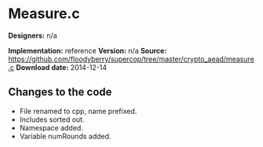 # Measure.c

**Designers:** n/a

**Implementation:** reference
**Version:** n/a
**Source:** https://github.com/floodyberry/supercop/tree/master/crypto_aead/measure.c
**Download date:** 2014-12-14

## Changes to the code

* File renamed to cpp, name prefixed.
* Includes sorted out.
* Namespace added.
* Variable numRounds added.

